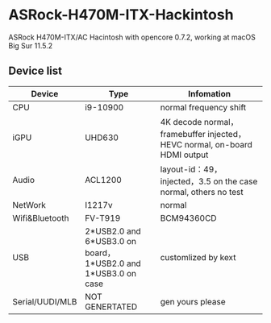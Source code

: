 # ASRock-H470M-ITX-Hackintosh

ASRock H470M-ITX/AC Hacintosh with opencore 0.7.2, working at macOS Big Sur 11.5.2

## Device list
| Device          | Type                                                         | Infomation                                                   |
| --------------- | ------------------------------------------------------------ | ------------------------------------------------------------ |
| CPU             | i9-10900                                                      | normal frequency shift                                       |
| iGPU            | UHD630                                                       | 4K decode normal，framebuffer injected，HEVC normal, on-board HDMI output |
| Audio           | ACL1200                                                      | layout-id：49，injected，3.5 on the case normal, others no test |
| NetWork         | I1217v                                                       | normal                                                       |
| Wifi&Bluetooth  | FV-T919                                                      | BCM94360CD                                                   |
| USB             | 2\*USB2.0 and 6\*USB3.0 on board，<br />1\*USB2.0 and 1\*USB3.0 on case | customlized by kext                                          |
| Serial/UUDI/MLB | NOT GENERTATED                                                    | gen yours please                       |
